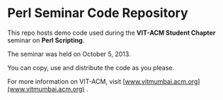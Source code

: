 # Perl Seminar Code Repository

This repo hosts demo code used during the <b>VIT-ACM Student Chapter</b> seminar on <b>Perl Scripting</b>.

The seminar was held on October 5, 2013.

You can copy, use and distribute the code as you please. 

For more information on VIT-ACM, visit [www.vitmumbai.acm.org](www.vitmumbai.acm.org) . 

